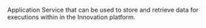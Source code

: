 Application Service that can be used to store and retrieve data for executions within in the Innovation platform.
